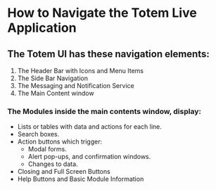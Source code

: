 # How to Navigate the Totem Live Application

## The Totem UI has these navigation elements: 

1. The Header Bar with Icons and Menu Items
2. The Side Bar Navigation
3. The Messaging and Notification Service
4. The Main Content window

### The Modules inside the main contents window, display:

* Lists or tables with data and actions for each line.
* Search boxes.
* Action buttons which trigger:
    * Modal forms.
    * Alert pop-ups, and confirmation windows.
    * Changes to data.
* Closing and Full Screen Buttons
* Help Buttons and Basic Module Information
